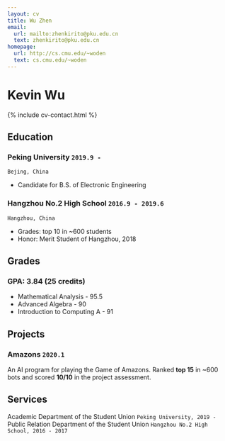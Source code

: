 ```yaml
---
layout: cv
title: Wu Zhen
email:
  url: mailto:zhenkirito@pku.edu.cn
  text: zhenkirito@pku.edu.cn
homepage:
  url: http://cs.cmu.edu/~woden
  text: cs.cmu.edu/~woden
---
```


# Kevin **Wu**

<!--
include contact information from the front matter
Supported arguments:
    - homepage: url, text
    - phone
    - email
-->

{% include cv-contact.html %}

## Education

### **Peking University** `2019.9 -`

```
Bejing, China
```

- Candidate for B.S. of Electronic Engineering

### **Hangzhou No.2 High School** `2016.9 - 2019.6`

```
Hangzhou, China
```

- Grades: top 10 in ~600 students
- Honor: Merit Student of Hangzhou, 2018

## Grades

### **GPA: 3.84 (25 credits)**
- Mathematical Analysis - 95.5
- Advanced Algebra - 90
- Introduction to Computing A - 91

## Projects

### **Amazons** `2020.1`
An AI program for playing the Game of Amazons. Ranked **top 15** in ~600 bots and scored **10/10** in the project assessment.

## Services

Academic Department of the Student Union `Peking University, 2019 - `
Public Relation Department of the Student Union `Hangzhou No.2 High School, 2016 - 2017`

<!-- ### Footer

Last updated: March 2020 -->
